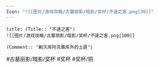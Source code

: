 ```yaml
---
Icon: "![[图片/游戏攻略/古墓丽影/暗影/奖杯/不速之客.png|30]]"
---
```

```ad-common-bronze-trophy
title: (Title:: "不速之客")
![[图片/游戏攻略/古墓丽影/暗影/奖杯/不速之客.png|100]]

(Comment:: "剿灭库阿克雅库外的土匪")
```

#古墓丽影/暗影/奖杯 #奖杯 #奖杯/铜
